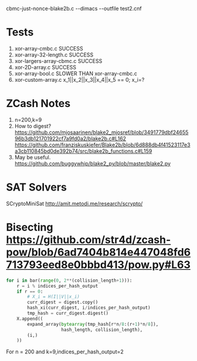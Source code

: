 cbmc-just-nonce-blake2b.c --dimacs --outfile test2.cnf

# Tests

1) xor-array-cmbc.c SUCCESS
2) xor-array-32-length.c SUCCESS
3) xor-largers-array-cbmc.c SUCCESS
4) xor-2D-array.c SUCCESS
5) xor-array-bool.c SLOWER THAN xor-array-cmbc.c
6) xor-custom-array.c x_1||x_2||x_3||x_4||x_5 == 0; x_i=?


# ZCash Notes
1) n=200,k=9
2) How to digest? https://github.com/mjosaarinen/blake2_mjosref/blob/3491779dbf2465596b3db121701922cf7a9fd0a2/blake2b.c#L162  https://github.com/franziskuskiefer/Blake2b/blob/6d888db4f41523117e3a3cb110845bd0de392b74/src/blake2b_functions.c#L159
3) May be useful. https://github.com/buggywhip/blake2_py/blob/master/blake2.py

# SAT Solvers
SCryptoMiniSat http://amit.metodi.me/research/scrypto/

# Bisecting https://github.com/str4d/zcash-pow/blob/6ad7404b814e447048fd6713793eed8e0bbbd413/pow.py#L63
```py
for i in bar(range(0, 2**(collision_length+1))):
    r = i % indices_per_hash_output
    if r == 0:
        # X_i = H(I||V||x_i)
        curr_digest = digest.copy()
        hash_xi(curr_digest, i/indices_per_hash_output)
        tmp_hash = curr_digest.digest()
    X.append((
        expand_array(bytearray(tmp_hash[r*n/8:(r+1)*n/8]),
                     hash_length, collision_length),
        (i,)
    ))
```
For n = 200 and k=9,indices_per_hash_output=2
